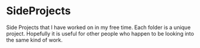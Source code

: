 # SideProjects
Side Projects that I have worked on in my free time. Each folder is a unique project. Hopefully it is useful for other people who happen to be looking into the same kind of work.
